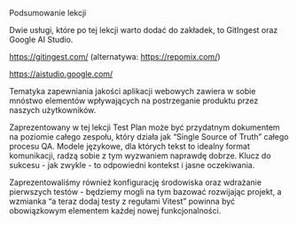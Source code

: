 
Podsumowanie lekcji


Dwie usługi, które po tej lekcji warto dodać do zakładek, to GitIngest oraz Google AI Studio.

https://gitingest.com/ (alternatywa: https://repomix.com/)

https://aistudio.google.com/

Tematyka zapewniania jakości aplikacji webowych zawiera w sobie mnóstwo elementów wpływających na postrzeganie produktu przez naszych użytkowników.

Zaprezentowany w tej lekcji Test Plan może być przydatnym dokumentem na poziomie całego zespołu, który działa jak “Single Source of Truth” całego procesu QA. Modele językowe, dla których tekst to idealny format komunikacji, radzą sobie z tym wyzwaniem naprawdę dobrze. Klucz do sukcesu - jak zwykle - to odpowiedni kontekst i jasne oczekiwania.

Zaprezentowaliśmy również konfigurację środowiska oraz wdrażanie pierwszych testów - będziemy mogli na tym bazować rozwijając projekt, a wzmianka “a teraz dodaj testy z regułami Vitest” powinna być obowiązkowym elementem każdej nowej funkcjonalności.